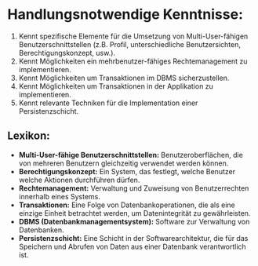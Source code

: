 # **Handlungsnotwendige Kenntnisse:**  

1. Kennt spezifische Elemente für die Umsetzung von Multi-User-fähigen Benutzerschnittstellen (z.B. Profil, unterschiedliche Benutzersichten, Berechtigungskonzept, usw.).  
2. Kennt Möglichkeiten ein mehrbenutzer-fähiges Rechtemanagement zu implementieren.  
3. Kennt Möglichkeiten um Transaktionen im DBMS sicherzustellen.  
4. Kennt Möglichkeiten um Transaktionen in der Applikation zu implementieren.  
5. Kennt relevante Techniken für die Implementation einer Persistenzschicht.

## **Lexikon:**

- **Multi-User-fähige Benutzerschnittstellen:** Benutzeroberflächen, die von mehreren Benutzern gleichzeitig verwendet werden können.
- **Berechtigungskonzept:** Ein System, das festlegt, welche Benutzer welche Aktionen durchführen dürfen.
- **Rechtemanagement:** Verwaltung und Zuweisung von Benutzerrechten innerhalb eines Systems.
- **Transaktionen:** Eine Folge von Datenbankoperationen, die als eine einzige Einheit betrachtet werden, um Datenintegrität zu gewährleisten.
- **DBMS (Datenbankmanagementsystem):** Software zur Verwaltung von Datenbanken.
- **Persistenzschicht:** Eine Schicht in der Softwarearchitektur, die für das Speichern und Abrufen von Daten aus einer Datenbank verantwortlich ist.
